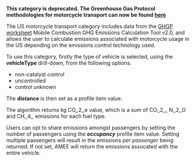 **This category is deprecated. The Greenhouse Gas Protocol methodologies
for motorcycle transport can now be found
[here](US_road_transport_by_Greenhouse_Gas_Protocol)**

The US motorcycle transport category includes data from the [GHGP
worksheet](http://www.ghgprotocol.org/calculation-tools/all-tools)
Mobile Combustion GHG Emissions Calculation Tool v2.0, and allows the
user to calculate emissions associated with motorcycle usage in the US
depending on the emissions control technology used.

To use this category, firstly the type of vehicle is selected, using the
**vehicleType** drill-down, from the following options.

  - non-catalyst control
  - uncontrolled
  - control unknown

The **distance** is then set as a profile item value.

The algorithm returns kg CO,,2,,e value, which is a sum of CO,,2,,,
N,,2,,O and CH,,4,, emissions for each fuel type.

Users can opt to share emissions amongst passengers by setting the
number of passengers using the ***occupancy*** profile item value.
Setting multiple passengers will result in the emissions *per passenger*
being returned. If not set, AMEE will return the emissions assocated
with the entire vehicle.
